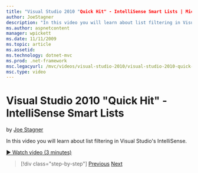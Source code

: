 ```yaml
---
title: "Visual Studio 2010 "Quick Hit" - IntelliSense Smart Lists | Microsoft Docs"
author: JoeStagner
description: "In this video you will learn about list filtering in Visual Studio's IntelliSense."
ms.author: aspnetcontent
manager: wpickett
ms.date: 11/11/2009
ms.topic: article
ms.assetid: 
ms.technology: dotnet-mvc
ms.prod: .net-framework
msc.legacyurl: /mvc/videos/visual-studio-2010/visual-studio-2010-quick-hit-intellisense-smart-lists
msc.type: video
---
```

Visual Studio 2010 "Quick Hit" - IntelliSense Smart Lists
====================
by [Joe Stagner](https://github.com/JoeStagner)

In this video you will learn about list filtering in Visual Studio's IntelliSense.

[&#9654; Watch video (3 minutes)](https://channel9.msdn.com/Blogs/ASP-NET-Site-Videos/visual-studio-2010-quick-hit-intellisense-smart-lists)

>[!div class="step-by-step"]
[Previous](visual-studio-2010-quick-hit-code-search-view-hierarchy.md)
[Next](visual-studio-2010-quick-hit-multi-monitor-support.md)
